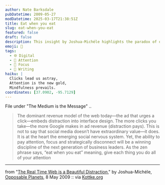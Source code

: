 ```yaml
---
author: Nate Barksdale
pubDatetime: 2009-05-27
modDatetime: 2025-03-17T21:38:51Z
title: Eat when you eat
slug: eat-when-you-eat
featured: false
draft: false
description: This insight by Joshua-Michéle highlights the paradox of digital distraction in our interconnected world.
emoji: 🧠
tags:
  - 🌐 Digital
  - 👀 Attention
  - 🎯 Focus
  - 📝 Writing
haiku: |
  Clicks lead us astray,  
  Attention is the new gold,  
  Mindfulness prevails.
coordinates: [37.0902, -95.7129]
---
```


File under "The Medium is the Message" ..

> The dominant revenue model of the web today—the ad that urges a click—embeds distraction into interface design. The more clicks you take—the more Google makes in ad revenue (distraction pays). This is not to say that social media doesn’t have extraordinary value—it does. It is at the heart the emerging social nervous system. Yet, the ability to pay attention, focus and strategically disconnect will be a winning discipline of the next generation of business leaders. As the zen phrase says, “eat when you eat” meaning, give each thing you do all of your attention

---

from "[The Real Time Web is a Beautiful Distraction](http://web.archive.org/web/20170429072530/http://www.opposableplanets.com/uncategorized/2009/05/the-real-time-web-is-a-beautiful-distraction/)," by Joshua-Michéle, [Opposable Planets](http://web.archive.org/web/20170429072530/http://www.opposableplanets.com/uncategorized/2009/05/the-real-time-web-is-a-beautiful-distraction/), 8 May 2009 :: via [Kottke.org](http://www.kottke.org/09/05/focus-on-focusing)
